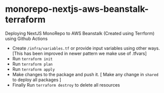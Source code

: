 # monorepo-nextjs-aws-beanstalk-terraform
Deploying NextJS MonoRepo to AWS Beanstalk (Created using Terrform) using Github Actions  


- Create `/infra/variables.tf` or provide input variables using other ways. [This has been improved in newer pattern we make use of .tfvars]
- Run `terraform init`
- Run `terraform plan`
- Run `terraform apply`
- Make changes to the package and push it. [ Make any change in `shared` to deploy all packages ]
- Finally Run `terraform destroy` to delete all resources
